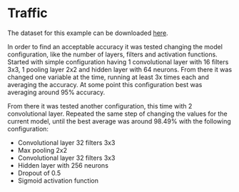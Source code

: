 # Traffic

The dataset for this example can be downloaded [here](https://cdn.cs50.net/ai/2020/x/projects/5/gtsrb.zip).

In order to find an acceptable accuracy it was tested changing the model configuration, like the number of layers, filters and activation functions.
Started with simple configuration having 1 convolutional layer with 16 filters 3x3, 1 pooling layer 2x2 and hidden layer with 64 neurons.
From there it was changed one variable at the time, running at least 3x times each and averaging the accuracy.
At some point this configuration best was averaging around 95% accuracy.

From there it was tested another configuration, this time with 2 convolutional layer. Repeated the same step of changing the values for the current model,
until the best average was around 98.49% with the following configuration:

- Convolutional layer 32 filters 3x3
- Max pooling 2x2
- Convolutional layer 32 filters 3x3
- Hidden layer with 256 neurons
- Dropout of 0.5 
- Sigmoid activation function
